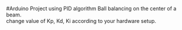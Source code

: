  #Arduino Project using PID algorithm
Ball balancing on the center of a beam.
<br>
change value of Kp, Kd, Ki according to your hardware setup.
